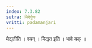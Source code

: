 ```yaml
---
index: 7.3.82
sutra: मिदेर्गुणः
vritti: padamanjari
---
```


 मेद्यतीति । श्यन् । मिद्यत इति । भावे यक् ॥